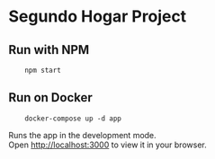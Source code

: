 # Segundo Hogar Project

## Run with NPM

```
    npm start
```

## Run on Docker

```
    docker-compose up -d app
```

Runs the app in the development mode.\
Open [http://localhost:3000](http://localhost:3000) to view it in your browser.
## 

